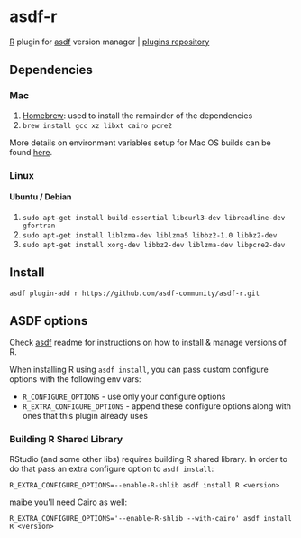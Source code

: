 # asdf-r

[R](https://www.r-project.org/) plugin for [asdf](https://github.com/asdf-vm/asdf) version manager | [plugins repository](https://github.com/asdf-vm/asdf-plugins)

## Dependencies

### Mac

1. [Homebrew](https://brew.sh): used to install the remainder of the dependencies
2. ```brew install gcc xz libxt cairo pcre2```

More details on environment variables setup for Mac OS builds can be found [here](https://github.com/asdf-community/asdf-R/pull/2#issue-615542640).

### Linux

#### Ubuntu / Debian
1. ```sudo apt-get install build-essential libcurl3-dev libreadline-dev gfortran ```
2. ```sudo apt-get install liblzma-dev liblzma5 libbz2-1.0 libbz2-dev```
3. ```sudo apt-get install xorg-dev libbz2-dev liblzma-dev libpcre2-dev```

## Install

```
asdf plugin-add r https://github.com/asdf-community/asdf-r.git
```

## ASDF options

Check [asdf](https://github.com/asdf-vm/asdf) readme for instructions on how to install & manage versions of R.

When installing R using `asdf install`, you can pass custom configure options with the following env vars:

* `R_CONFIGURE_OPTIONS` - use only your configure options
* `R_EXTRA_CONFIGURE_OPTIONS` - append these configure options along with ones that this plugin already uses

### Building R Shared Library

RStudio (and some other libs) requires building R shared library. In order to do that pass an extra configure option to `asdf install`:

```R_EXTRA_CONFIGURE_OPTIONS=--enable-R-shlib asdf install R <version>```

maibe you'll need Cairo as well:

```R_EXTRA_CONFIGURE_OPTIONS='--enable-R-shlib --with-cairo' asdf install R <version>```
